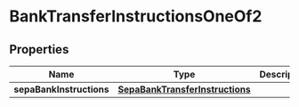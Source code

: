 

# BankTransferInstructionsOneOf2


## Properties

| Name | Type | Description | Notes |
|------------ | ------------- | ------------- | -------------|
|**sepaBankInstructions** | [**SepaBankTransferInstructions**](SepaBankTransferInstructions.md) |  |  |



